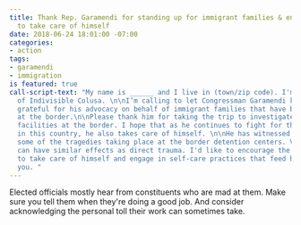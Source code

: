```yaml
---
title: Thank Rep. Garamendi for standing up for immigrant families & encourage him
  to take care of himself
date: 2018-06-24 18:01:00 -07:00
categories:
- action
tags:
- garamendi
- immigration
is featured: true
call-script-text: "My name is ______ and I live in (town/zip code). I'm also a member
  of Indivisible Colusa. \n\nI’m calling to let Congressman Garamendi know that I’m
  grateful for his advocacy on behalf of immigrant families that have been separated
  at the border.\n\nPlease thank him for taking the trip to investigate the detention
  facilities at the border. I hope that as he continues to fight for the most vulnerable
  in this country, he also takes care of himself. \n\nHe has witnessed first-hand
  some of the tragedies taking place at the border detention centers. Vicarious trauma
  can have similar effects as direct trauma. I'd like to encourage the Congressman
  to take care of himself and engage in self-care practices that feed his soul.  \n\nThank
  you. "
---
```


Elected officials mostly hear from constituents who are mad at them. Make sure you tell them when they're doing a good job. And consider acknowledging the personal toll their work can sometimes take. 